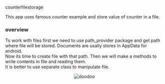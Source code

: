 counterfilestorage

This app uses famous counter example and store value of counter in a file.<br>

### overview
To work with files first we need to use path_provider package and get path where file will be stored. Documents are usally stores in AppData for android.<br>
Now its time to create file with that path. Then we will make a methods to write contents in file and reading them.<br>
It is better to use separate class to manipulate file.

<div align="center">
  <img src="https://github.com/user-attachments/assets/65018145-840d-4ce4-85ce-d97ccc25d93f" alt="doodoo">
</div>

